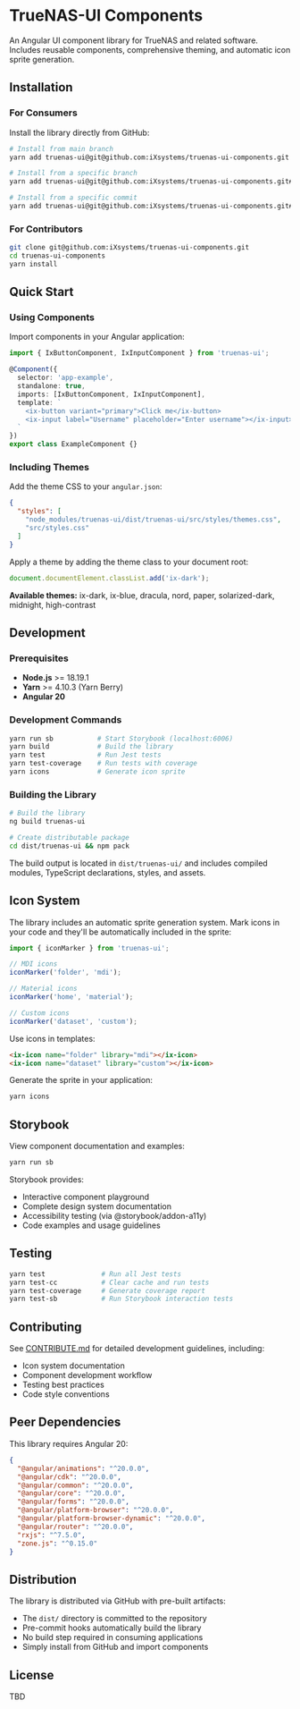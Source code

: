 # TrueNAS-UI Components

An Angular UI component library for TrueNAS and related software. Includes reusable components, comprehensive theming, and automatic icon sprite generation.

## Installation

### For Consumers

Install the library directly from GitHub:

```bash
# Install from main branch
yarn add truenas-ui@git@github.com:iXsystems/truenas-ui-components.git

# Install from a specific branch
yarn add truenas-ui@git@github.com:iXsystems/truenas-ui-components.git#branch-name

# Install from a specific commit
yarn add truenas-ui@git@github.com:iXsystems/truenas-ui-components.git#commit-hash
```

### For Contributors

```bash
git clone git@github.com:iXsystems/truenas-ui-components.git
cd truenas-ui-components
yarn install
```

## Quick Start

### Using Components

Import components in your Angular application:

```typescript
import { IxButtonComponent, IxInputComponent } from 'truenas-ui';

@Component({
  selector: 'app-example',
  standalone: true,
  imports: [IxButtonComponent, IxInputComponent],
  template: `
    <ix-button variant="primary">Click me</ix-button>
    <ix-input label="Username" placeholder="Enter username"></ix-input>
  `
})
export class ExampleComponent {}
```

### Including Themes

Add the theme CSS to your `angular.json`:

```json
{
  "styles": [
    "node_modules/truenas-ui/dist/truenas-ui/src/styles/themes.css",
    "src/styles.css"
  ]
}
```

Apply a theme by adding the theme class to your document root:

```typescript
document.documentElement.classList.add('ix-dark');
```

**Available themes:** ix-dark, ix-blue, dracula, nord, paper, solarized-dark, midnight, high-contrast

## Development

### Prerequisites

- **Node.js** >= 18.19.1
- **Yarn** >= 4.10.3 (Yarn Berry)
- **Angular 20**

### Development Commands

```bash
yarn run sb           # Start Storybook (localhost:6006)
yarn build            # Build the library
yarn test             # Run Jest tests
yarn test-coverage    # Run tests with coverage
yarn icons            # Generate icon sprite
```

### Building the Library

```bash
# Build the library
ng build truenas-ui

# Create distributable package
cd dist/truenas-ui && npm pack
```

The build output is located in `dist/truenas-ui/` and includes compiled modules, TypeScript declarations, styles, and assets.

## Icon System

The library includes an automatic sprite generation system. Mark icons in your code and they'll be automatically included in the sprite:

```typescript
import { iconMarker } from 'truenas-ui';

// MDI icons
iconMarker('folder', 'mdi');

// Material icons
iconMarker('home', 'material');

// Custom icons
iconMarker('dataset', 'custom');
```

Use icons in templates:

```html
<ix-icon name="folder" library="mdi"></ix-icon>
<ix-icon name="dataset" library="custom"></ix-icon>
```

Generate the sprite in your application:

```bash
yarn icons
```

## Storybook

View component documentation and examples:

```bash
yarn run sb
```

Storybook provides:
- Interactive component playground
- Complete design system documentation
- Accessibility testing (via @storybook/addon-a11y)
- Code examples and usage guidelines

## Testing

```bash
yarn test              # Run all Jest tests
yarn test-cc           # Clear cache and run tests
yarn test-coverage     # Generate coverage report
yarn test-sb           # Run Storybook interaction tests
```

## Contributing

See [CONTRIBUTE.md](./CONTRIBUTE.md) for detailed development guidelines, including:

- Icon system documentation
- Component development workflow
- Testing best practices
- Code style conventions

## Peer Dependencies

This library requires Angular 20:

```json
{
  "@angular/animations": "^20.0.0",
  "@angular/cdk": "^20.0.0",
  "@angular/common": "^20.0.0",
  "@angular/core": "^20.0.0",
  "@angular/forms": "^20.0.0",
  "@angular/platform-browser": "^20.0.0",
  "@angular/platform-browser-dynamic": "^20.0.0",
  "@angular/router": "^20.0.0",
  "rxjs": "^7.5.0",
  "zone.js": "^0.15.0"
}
```

## Distribution

The library is distributed via GitHub with pre-built artifacts:

- The `dist/` directory is committed to the repository
- Pre-commit hooks automatically build the library
- No build step required in consuming applications
- Simply install from GitHub and import components

## License

TBD
